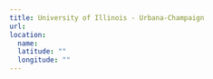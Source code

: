 ```yaml
---
title: University of Illinois - Urbana-Champaign
url:
location:
  name:
  latitude: ""
  longitude: ""
---
```

